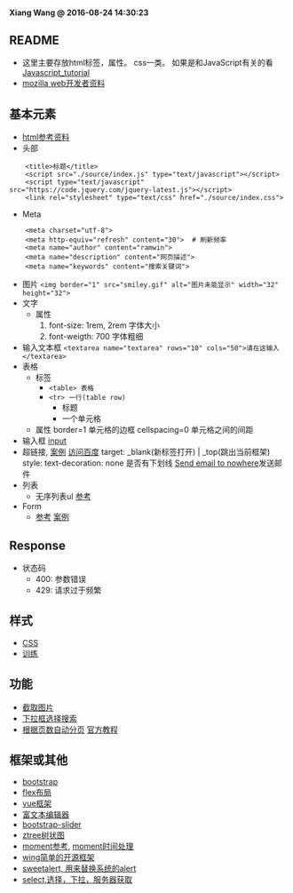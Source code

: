#### Xiang Wang @ 2016-08-24 14:30:23

## README
* 这里主要存放html标签，属性。 css一类。 如果是和JavaScript有关的看[Javascript_tutorial](https://github.com/ramwin/javascript_tutorial.git/)
* [mozilla web开发者资料](https://developer.mozilla.org/zh-CN/docs/Web)


## 基本元素
* [html参考资料](https://developer.mozilla.org/zh-CN/docs/Web/HTML)
* 头部
```
    <title>标题</title>
    <script src="./source/index.js" type="text/javascript"></script>
    <script type="text/javascript" src="https://code.jquery.com/jquery-latest.js"></script>
    <link rel="stylesheet" type="text/css" href="./source/index.css">
```

* Meta
```
    <meta charset="utf-8">
    <meta http-equiv="refresh" content="30">  # 刷新频率
    <meta name="author" content="ramwin">
    <meta name="description" content="网页描述">
    <meta name="keywords" content="搜索关键词">
```

* 图片
    `<img border="1" src="smiley.gif" alt="图片未能显示" width="32" height="32">`
* 文字
    * 属性
        1. font-size: 1rem, 2rem  字体大小
        2. font-weigth: 700 字体粗细
* 输入文本框
    `<textarea name="textarea" rows="10" cols="50">请在这输入</textarea>`
* 表格
    * 标签
        * `<table> 表格`
        * `<tr> 一行(table row)`
            * <th> 标题
            * <td> 一个单元格
    * 属性
        border=1 单元格的边框
        cellspacing=0 单元格之间的间距
* 输入框
    [input](./input.md)
* 超链接, [案例](./a.html)
    <a href="www.baidu.com" target="_blank">访问百度</a>
        target: _blank(新标签打开) | _top(跳出当前框架)
    style: text-decoration: none 是否有下划线
    <a href="mailto:nowhere@mozilla.org">Send email to nowhere</a>发送邮件
* 列表
    * 无序列表ul
        [参考](https://developer.mozilla.org/zh-CN/docs/Web/HTML/Element/ul)
* Form
    * [参考](./form.md) [案例](./form.html)

## Response
* 状态码
    * 400: 参数错误
    * 429: 请求过于频繁


## 样式
* [CSS](./css/README.md)
* [训练](https://flukeout.github.io/)


## 功能
* [截取图片](./cropper图片截取.html)
* [下拉框选择搜索](./select搜索选择.html)
* [根据页数自动分页](./page分页.html) [官方教程](https://esimakin.github.io/twbs-pagination/)


## 框架或其他
* [bootstrap](./bootstrap/README.md)
* [flex布局](./flex/README.md)
* [vue框架](./vue/README.md)
* [富文本编辑器](./summernote网页编辑器.html)
* [bootstrap-slider](./bootstrap-slider.html)
* [ztree树状图](./ztree.html)
* [moment参考](./moment.md), [moment时间处理](./moment时间处理.html)
* [wing简单的开源框架](./wing.html)
* [sweetalert, 用来替换系统的alert](./sweetalert.html)
* [select,选择，下拉，服务器获取](./select2.md)
